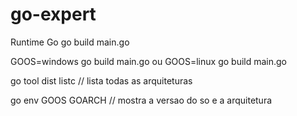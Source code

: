 # go-expert

Runtime Go
go build main.go

GOOS=windows go build main.go
ou
GOOS=linux go build main.go

go tool dist listc // lista todas as arquiteturas

go env GOOS GOARCH // mostra a versao do so e a arquitetura
